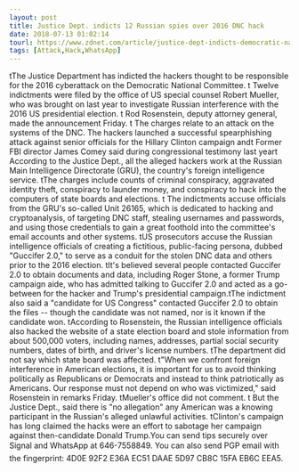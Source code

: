 ```yaml
---
layout: post
title: Justice Dept. indicts 12 Russian spies over 2016 DNC hack
date: 2018-07-13 01:02:14
tourl: https://www.zdnet.com/article/justice-dept-indicts-democratic-national-committee-hackers/
tags: [Attack,Hack,WhatsApp]
---
```

 tThe Justice Department has indicted the hackers thought to be responsible for the 2016 cyberattack on the Democratic National Committee. t Twelve indictments were filed by the office of US special counsel Robert Mueller, who was brought on last year to investigate Russian interference with the 2016 US presidential election. t Rod Rosenstein, deputy attorney general, made the announcement Friday. t The charges relate to an attack on the systems of the DNC. The hackers launched a successful spearphishing attack against senior officials for the Hillary Clinton campaign andt Former FBI director James Comey said during congressional testimony last yeart According to the Justice Dept., all the alleged hackers work at the Russian Main Intelligence Directorate (GRU), the country's foreign intelligence service. tThe charges include counts of criminal conspiracy, aggravated identity theft, conspiracy to launder money, and conspiracy to hack into the computers of state boards and elections. t The indictments accuse officials from the GRU's so-called Unit 26165, which is dedicated to hacking and cryptoanalysis, of targeting DNC staff, stealing usernames and passwords, and using those credentials to gain a great foothold into the committee's email accounts and other systems. tUS prosecutors accuse the Russian intelligence officials of creating a fictitious, public-facing persona, dubbed "Guccifer 2.0," to serve as a conduit for the stolen DNC data and others prior to the 2016 election. tIt's believed several people contacted Guccifer 2.0 to obtain documents and data, including Roger Stone, a former Trump campaign aide, who has admitted talking to Guccifer 2.0 and acted as a go-between for the hacker and Trump's presidential campaign.tThe indictment also said a "candidate for US Congress" contacted Guccifer 2.0 to obtain the files -- though the candidate was not named, nor is it known if the candidate won. tAccording to Rosenstein, the Russian intelligence officials also hacked the website of a state election board and stole information from about 500,000 voters, including names, addresses, partial social security numbers, dates of birth, and driver's license numbers. tThe department did not say which state board was affected. t"When we confront foreign interference in American elections, it is important for us to avoid thinking politically as Republicans or Democrats and instead to think patriotically as Americans. Our response must not depend on who was victimized," said Rosenstein in remarks Friday. tMueller's office did not comment. t But the Justice Dept., said there is "no allegation" any American was a knowing participant in the Russian's alleged unlawful activities. tClinton's campaign has long claimed the hacks were an effort to sabotage her campaign against then-candidate Donald Trump.You can send tips securely over Signal and WhatsApp at 646-7558849. You can also send PGP email with the fingerprint: 4D0E 92F2 E36A EC51 DAAE 5D97 CB8C 15FA EB6C EEA5.